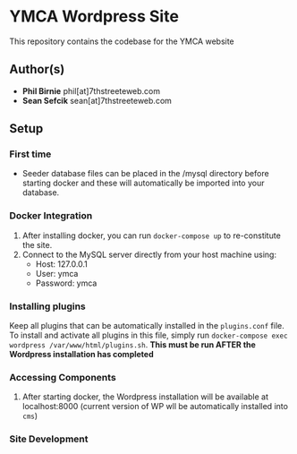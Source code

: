 # YMCA Wordpress Site

This repository contains the codebase for the YMCA website

## Author(s)

* **Phil Birnie** phil[at]7thstreeteweb.com
* **Sean Sefcik** sean[at]7thstreeteweb.com

## Setup 

### First time
* Seeder database files can be placed in the /mysql directory before starting docker and these will automatically be imported into your database. 

### Docker Integration
1.  After installing docker, you can run `docker-compose up` to re-constitute the site.  
2.  Connect to the MySQL server directly from your host machine using: 
    * Host: 127.0.0.1
    * User: ymca
    * Password: ymca

### Installing plugins

Keep all plugins that can be automatically installed in the `plugins.conf` file.  To install and activate all plugins in this file, simply run `docker-compose exec wordpress /var/www/html/plugins.sh`.  **This must be run AFTER the Wordpress installation has completed**  
    
### Accessing Components

1. After starting docker, the Wordpress installation will be available at localhost:8000 (current version of WP wll be automatically installed into `cms`)

### Site Development

